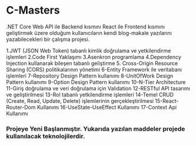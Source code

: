 # C-Masters
.NET Core Web API ile Backend kısmını React ile Frontend kısmını geliştirmek üzere olduğum kullanıcıların kendi blog-makale yazılarını yazabilecekleri bir çalışma projesi.

1.JWT (JSON Web Token) tabanlı kimlik doğrulama ve yetkilendirme işlemleri
2.Code First Yaklaşımı
3.Asenkron programlama
4.Dependency Injection kullanarak bileşen tabanlı geliştirme
5. Cross-Origin Resource Sharing (CORS) politikalarının yönetimi
6-Entity Framework ile veritabanı işlemleri
7-Repository Design Pattern kullanımı
8-UnitOfWork Design Pattern kullanımı
9-Option Design Pattern kullanımı
10-N-Tier Architecture
11-Giriş doğrulama ve veri doğrulama için Validation
12-RESTful API tasarımı ve geliştirilmesi
13-Rol tabanlı yetkilendirme işlemleri
14-Temel CRUD (Create, Read, Update, Delete) işlemlerinin gerçekleştirilmesi
15-React-Router-Dom Kullanımı
16-UseState-UseEffect Kullanımı
17-Context Api Kullanımı

### Projeye Yeni Başlanmıştır. Yukarıda yazılan maddeler projede kullanılacak teknolojilerdir.

